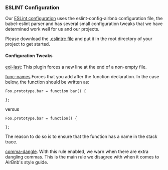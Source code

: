 ### ESLINT Configuration
Our [ESLint configuration](https://github.com/teamhacksmiths/project-resources/blob/master/configuration/.eslintrc) uses the eslint-config-airbnb configuration file, the babel-eslint parser and has several small configuration tweaks that we have determined work well for us and our projects.

Please download the [.eslintrc file](https://github.com/teamhacksmiths/project-resources/blob/master/configuration/.eslintrc) and put it in the root directory of your project to get started.

#### Configuration Tweaks
[eol-last](https://github.com/eslint/eslint/blob/master/docs/rules/eol-last.md): This plugin forces a new line at the end of a non-empty file.

[func-names](http://eslint.org/docs/rules/func-names) Forces that you add after the function declaration.  In the case below, the function should be written as:
```
Foo.prototype.bar = function bar() {

};
```

versus
```
Foo.prototype.bar = function() {

};
```

The reason to do so is to ensure that the function has a name in the stack trace.

[comma-dangle](http://eslint.org/docs/rules/comma-dangle). With this rule enabled, we warn when there are extra dangling commas.  This is the main rule we disagree with when it comes to AirBnb's style guide.
